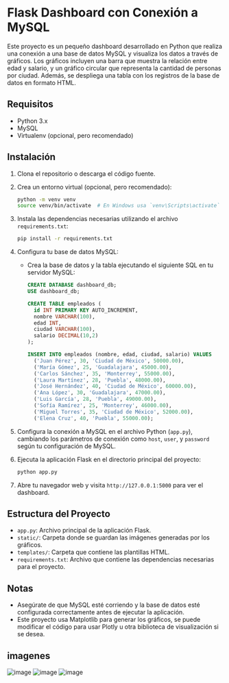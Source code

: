 
# Flask Dashboard con Conexión a MySQL

Este proyecto es un pequeño dashboard desarrollado en Python que realiza una conexión a una base de datos MySQL y visualiza los datos a través de gráficos. Los gráficos incluyen una barra que muestra la relación entre edad y salario, y un gráfico circular que representa la cantidad de personas por ciudad. Además, se despliega una tabla con los registros de la base de datos en formato HTML.

## Requisitos

- Python 3.x
- MySQL
- Virtualenv (opcional, pero recomendado)

## Instalación

1. Clona el repositorio o descarga el código fuente.

2. Crea un entorno virtual (opcional, pero recomendado):

   ```bash
   python -m venv venv
   source venv/bin/activate  # En Windows usa `venv\Scripts\activate`
   ```

3. Instala las dependencias necesarias utilizando el archivo `requirements.txt`:

   ```bash
   pip install -r requirements.txt
   ```

4. Configura tu base de datos MySQL:

   - Crea la base de datos y la tabla ejecutando el siguiente SQL en tu servidor MySQL:

     ```sql
     CREATE DATABASE dashboard_db;
     USE dashboard_db;

     CREATE TABLE empleados (
       id INT PRIMARY KEY AUTO_INCREMENT,
       nombre VARCHAR(100),
       edad INT,
       ciudad VARCHAR(100),
       salario DECIMAL(10,2)
     );
     
     INSERT INTO empleados (nombre, edad, ciudad, salario) VALUES
       ('Juan Pérez', 30, 'Ciudad de México', 50000.00),
       ('María Gómez', 25, 'Guadalajara', 45000.00),
       ('Carlos Sánchez', 35, 'Monterrey', 55000.00),
       ('Laura Martínez', 28, 'Puebla', 48000.00),
       ('José Hernández', 40, 'Ciudad de México', 60000.00),
       ('Ana López', 30, 'Guadalajara', 47000.00),
       ('Luis García', 28, 'Puebla', 49000.00),
       ('Sofía Ramírez', 25, 'Monterrey', 46000.00),
       ('Miguel Torres', 35, 'Ciudad de México', 52000.00),
       ('Elena Cruz', 40, 'Puebla', 55000.00);
     ```

5. Configura la conexión a MySQL en el archivo Python (`app.py`), cambiando los parámetros de conexión como `host`, `user`, y `password` según tu configuración de MySQL.

6. Ejecuta la aplicación Flask en el directorio principal del proyecto:

   ```bash
   python app.py
   ```

7. Abre tu navegador web y visita `http://127.0.0.1:5000` para ver el dashboard.

## Estructura del Proyecto

- `app.py`: Archivo principal de la aplicación Flask.
- `static/`: Carpeta donde se guardan las imágenes generadas por los gráficos.
- `templates/`: Carpeta que contiene las plantillas HTML.
- `requirements.txt`: Archivo que contiene las dependencias necesarias para el proyecto.

## Notas

- Asegúrate de que MySQL esté corriendo y la base de datos esté configurada correctamente antes de ejecutar la aplicación.
- Este proyecto usa Matplotlib para generar los gráficos, se puede modificar el código para usar Plotly u otra biblioteca de visualización si se desea.

## imagenes

![image](https://github.com/user-attachments/assets/2a353e7a-9eab-4cda-8277-35c53b345ea1)
![image](https://github.com/user-attachments/assets/6e4c01b2-4604-4e28-8ad6-14464c045695)
![image](https://github.com/user-attachments/assets/dda13b2b-0d74-4c3b-a080-cc77d3161663)



